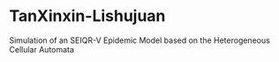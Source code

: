 TanXinxin-Lishujuan
===================

Simulation of an SEIQR-V Epidemic Model based on the Heterogeneous Cellular Automata
